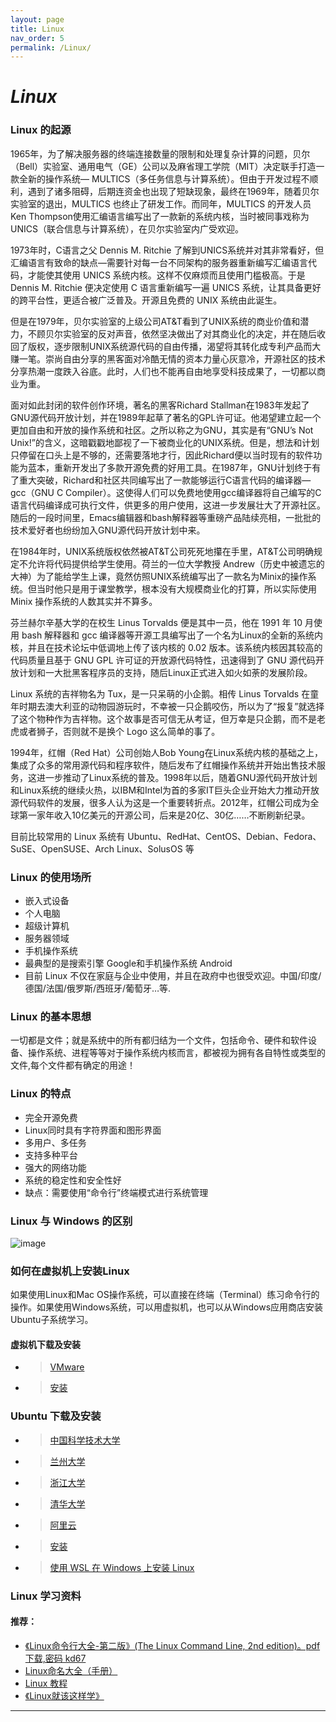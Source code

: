 ```yaml
---
layout: page
title: Linux
nav_order: 5
permalink: /Linux/
---
```

# *Linux*

### Linux 的起源
1965年，为了解决服务器的终端连接数量的限制和处理复杂计算的问题，贝尔（Bell）实验室、通用电气（GE）公司以及麻省理工学院（MIT）决定联手打造一款全新的操作系统— MULTICS（多任务信息与计算系统）。但由于开发过程不顺利，遇到了诸多阻碍，后期连资金也出现了短缺现象，最终在1969年，随着贝尔实验室的退出，MULTICS 也终止了研发工作。而同年，MULTICS 的开发人员Ken Thompson使用汇编语言编写出了一款新的系统内核，当时被同事戏称为UNICS（联合信息与计算系统），在贝尔实验室内广受欢迎。

1973年时，C语言之父 Dennis M. Ritchie 了解到UNICS系统并对其非常看好，但汇编语言有致命的缺点—需要针对每一台不同架构的服务器重新编写汇编语言代码，才能使其使用 UNICS 系统内核。这样不仅麻烦而且使用门槛极高。于是 Dennis M. Ritchie 便决定使用 C 语言重新编写一遍 UNICS 系统，让其具备更好的跨平台性，更适合被广泛普及。开源且免费的 UNIX 系统由此诞生。

但是在1979年，贝尔实验室的上级公司AT&T看到了UNIX系统的商业价值和潜力，不顾贝尔实验室的反对声音，依然坚决做出了对其商业化的决定，并在随后收回了版权，逐步限制UNIX系统源代码的自由传播，渴望将其转化成专利产品而大赚一笔。崇尚自由分享的黑客面对冷酷无情的资本力量心灰意冷，开源社区的技术分享热潮一度跌入谷底。此时，人们也不能再自由地享受科技成果了，一切都以商业为重。

面对如此封闭的软件创作环境，著名的黑客Richard Stallman在1983年发起了GNU源代码开放计划，并在1989年起草了著名的GPL许可证。他渴望建立起一个更加自由和开放的操作系统和社区。之所以称之为GNU，其实是有“GNU’s Not Unix!”的含义，这暗戳戳地鄙视了一下被商业化的UNIX系统。但是，想法和计划只停留在口头上是不够的，还需要落地才行，因此Richard便以当时现有的软件功能为蓝本，重新开发出了多款开源免费的好用工具。在1987年，GNU计划终于有了重大突破，Richard和社区共同编写出了一款能够运行C语言代码的编译器—gcc（GNU C Compiler）。这使得人们可以免费地使用gcc编译器将自己编写的C语言代码编译成可执行文件，供更多的用户使用，这进一步发展壮大了开源社区。随后的一段时间里，Emacs编辑器和bash解释器等重磅产品陆续亮相，一批批的技术爱好者也纷纷加入GNU源代码开放计划中来。

在1984年时，UNIX系统版权依然被AT&T公司死死地攥在手里，AT&T公司明确规定不允许将代码提供给学生使用。荷兰的一位大学教授 Andrew（历史中被遗忘的大神）为了能给学生上课，竟然仿照UNIX系统编写出了一款名为Minix的操作系统。但当时他只是用于课堂教学，根本没有大规模商业化的打算，所以实际使用 Minix 操作系统的人数其实并不算多。

芬兰赫尔辛基大学的在校生 Linus Torvalds 便是其中一员，他在 1991 年 10 月使用 bash 解释器和 gcc 编译器等开源工具编写出了一个名为Linux的全新的系统内核，并且在技术论坛中低调地上传了该内核的 0.02 版本。该系统内核因其较高的代码质量且基于 GNU GPL 许可证的开放源代码特性，迅速得到了 GNU 源代码开放计划和一大批黑客程序员的支持，随后Linux正式进入如火如荼的发展阶段。

Linux 系统的吉祥物名为 Tux，是一只呆萌的小企鹅。相传 Linus Torvalds 在童年时期去澳大利亚的动物园游玩时，不幸被一只企鹅咬伤，所以为了“报复”就选择了这个物种作为吉祥物。这个故事是否可信无从考证，但万幸是只企鹅，而不是老虎或者狮子，否则就不是换个 Logo 这么简单的事了。

1994年，红帽（Red Hat）公司创始人Bob Young在Linux系统内核的基础之上，集成了众多的常用源代码和程序软件，随后发布了红帽操作系统并开始出售技术服务，这进一步推动了Linux系统的普及。1998年以后，随着GNU源代码开放计划和Linux系统的继续火热，以IBM和Intel为首的多家IT巨头企业开始大力推动开放源代码软件的发展，很多人认为这是一个重要转折点。2012年，红帽公司成为全球第一家年收入10亿美元的开源公司，后来是20亿、30亿……不断刷新纪录。

目前比较常用的 Linux 系统有 Ubuntu、RedHat、CentOS、Debian、Fedora、SuSE、OpenSUSE、Arch Linux、SolusOS 等


### Linux 的使用场所
- 嵌入式设备
- 个人电脑
- 超级计算机
- 服务器领域
- 手机操作系统
- 最典型的是搜索引擎 Google和手机操作系统 Android
- 目前 Linux 不仅在家庭与企业中使用，并且在政府中也很受欢迎。中国/印度/德国/法国/俄罗斯/西班牙/葡萄牙…等.


### Linux 的基本思想
一切都是文件；就是系统中的所有都归结为一个文件，包括命令、硬件和软件设备、操作系统、进程等等对于操作系统内核而言，都被视为拥有各自特性或类型的文件,每个文件都有确定的用途！


### Linux 的特点
- 完全开源免费
- Linux同时具有字符界面和图形界面
- 多用户、多任务
- 支持多种平台
- 强大的网络功能
- 系统的稳定性和安全性好
- 缺点：需要使用“命令行”终端模式进行系统管理


### Linux 与 Windows 的区别
![image](https://github.com/hong-hui-zhao/hong-hui-zhao.github.io/assets/114247925/5fd7efa5-ea5a-4bba-adf9-00adbb6a288c)


### 如何在虚拟机上安装Linux

如果使用Linux和Mac OS操作系统，可以直接在终端（Terminal）练习命令行的操作。如果使用Windows系统，可以用虚拟机，也可以从Windows应用商店安装Ubuntu子系统学习。

#### 虚拟机下载及安装
- > [VMware](https://www.vmware.com/content/vmware/vmware-published-sites/us/products/workstation-pro/workstation-pro-evaluation.html.html)
- > [安装](https://blog.csdn.net/weixin_74195551/article/details/127288338)
  
### Ubuntu 下载及安装
- > [中国科学技术大学](https://mirrors.ustc.edu.cn/)
- > [兰州大学](https://mirror.lzu.edu.cn/)
- > [浙江大学](https://mirrors.ustc.edu.cn/)
- > [清华大学](https://mirrors.tuna.tsinghua.edu.cn/)
- > [阿里云](https://developer.aliyun.com/mirror/)
- > [安装](https://blog.csdn.net/qq_43374681/article/details/129248167)
- > [使用 WSL 在 Windows 上安装 Linux](https://learn.microsoft.com/zh-cn/windows/wsl/install)

### Linux 学习资料
#### 推荐：
- [《Linux命令行大全-第二版》(The Linux Command Line, 2nd edition)。pdf下载,密码 kd67](https://pan.baidu.com/s/1Jr99oJmH9THsSAsjQT9hrg)
- [Linux命名大全（手册）](https://www.linuxcool.com/)
- [Linux 教程](https://www.w3cschool.cn/linux/)
- [《Linux就该这样学》](https://www.linuxprobe.com/)

-----
